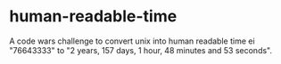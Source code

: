 # human-readable-time
A code wars challenge to convert unix into human readable time ei "76643333" to "2 years, 157 days, 1 hour, 48 minutes and 53 seconds".

